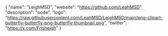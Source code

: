{
  "name": "LeighMSD",
  "website": "https://github.com/LeahMSD",
  "description": "node",
  "logo": "https://raw.githubusercontent.com/LeahMSD/LeighMSD/main/png-clipart-butterfly-butterfly-png-butterfly-thumbnail.png",
  "twitter": "https://x.com/Frisheigh"
}
